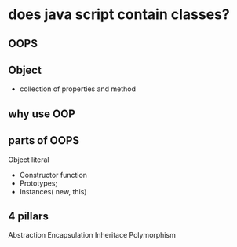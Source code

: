 # does java script contain classes?

## OOPS

## Object 
- collection of properties and method
## why use OOP

## parts of OOPS

Object literal

- Constructor function
- Prototypes;
- Instances( new, this)

## 4 pillars
Abstraction
Encapsulation 
Inheritace
Polymorphism